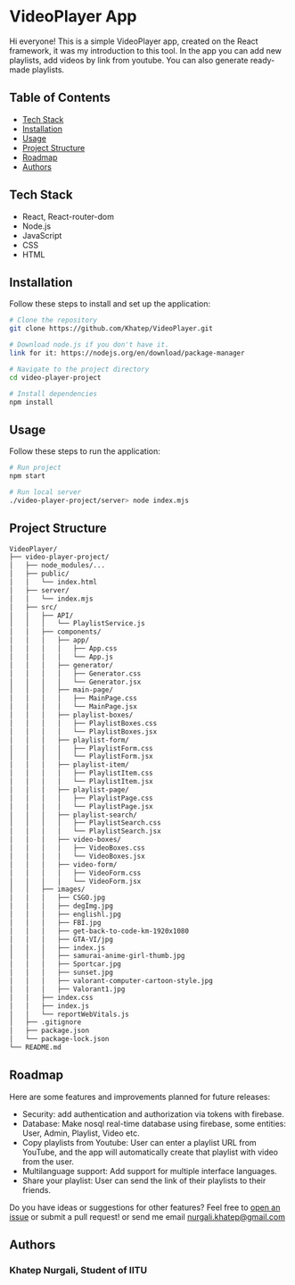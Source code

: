# VideoPlayer App

Hi everyone! This is a simple VideoPlayer app, created on the React framework, it was my introduction to this tool. In the app you can add new playlists, add videos by link from youtube. You can also generate ready-made playlists.

## Table of Contents

- [Tech Stack](#tech-stack)
- [Installation](#installation)
- [Usage](#usage)
- [Project Structure](#project-structure)
- [Roadmap](#roadmap)
- [Authors](#authors)

## Tech Stack

- React, React-router-dom
- Node.js
- JavaScript
- CSS
- HTML

## Installation

Follow these steps to install and set up the application:

```bash
# Clone the repository
git clone https://github.com/Khatep/VideoPlayer.git

# Download node.js if you don't have it.
link for it: https://nodejs.org/en/download/package-manager

# Navigate to the project directory
cd video-player-project

# Install dependencies
npm install
```

## Usage

Follow these steps to run the application:

```bash
# Run project
npm start

# Run local server
./video-player-project/server> node index.mjs
```

## Project Structure

```bash
VideoPlayer/
├── video-player-project/
│   ├── node_modules/...
│   ├── public/
│   │   └── index.html
│   ├── server/
│   │   └── index.mjs
│   ├── src/
│   │   ├── API/
│   │   │   └── PlaylistService.js
│   │   ├── components/
│   │   │   ├── app/
│   │   │   │   ├── App.css
│   │   │   │   └── App.js
│   │   │   ├── generator/
│   │   │   │   ├── Generator.css
│   │   │   │   └── Generator.jsx
│   │   │   ├── main-page/
│   │   │   │   ├── MainPage.css
│   │   │   │   └── MainPage.jsx
│   │   │   ├── playlist-boxes/
│   │   │   │   ├── PlaylistBoxes.css
│   │   │   │   └── PlaylistBoxes.jsx
│   │   │   ├── playlist-form/
│   │   │   │   ├── PlaylistForm.css
│   │   │   │   └── PlaylistForm.jsx
│   │   │   ├── playlist-item/
│   │   │   │   ├── PlaylistItem.css
│   │   │   │   └── PlaylistItem.jsx
│   │   │   ├── playlist-page/
│   │   │   │   ├── PlaylistPage.css
│   │   │   │   └── PlaylistPage.jsx
│   │   │   ├── playlist-search/
│   │   │   │   ├── PlaylistSearch.css
│   │   │   │   └── PlaylistSearch.jsx
│   │   │   ├── video-boxes/
│   │   │   │   ├── VideoBoxes.css
│   │   │   │   └── VideoBoxes.jsx
│   │   │   ├── video-form/
│   │   │   │   ├── VideoForm.css
│   │   │   │   └── VideoForm.jsx
│   │   ├── images/
│   │   │   ├── CSGO.jpg
│   │   │   ├── degImg.jpg
│   │   │   ├── englishl.jpg
│   │   │   ├── FBI.jpg
│   │   │   ├── get-back-to-code-km-1920x1080
│   │   │   ├── GTA-VI/jpg
│   │   │   ├── index.js
│   │   │   ├── samurai-anime-girl-thumb.jpg
│   │   │   ├── Sportcar.jpg
│   │   │   ├── sunset.jpg
│   │   │   ├── valorant-computer-cartoon-style.jpg
│   │   │   ├── Valorant1.jpg
│   │   ├── index.css
│   │   ├── index.js
│   │   └── reportWebVitals.js
│   ├── .gitignore
│   ├── package.json
│   └── package-lock.json
└── README.md
```

## Roadmap

Here are some features and improvements planned for future releases:

- Security: add authentication and authorization via tokens with firebase.
- Database: Make nosql real-time database using firebase, some entities: User, Admin, Playlist, Video etc.
- Copy playlists from Youtube: User can enter a playlist URL from YouTube, and the app will automatically create that playlist with video from the user.
- Multilanguage support: Add support for multiple interface languages.
- Share your playlist: User can send the link of their playlists to their friends.

Do you have ideas or suggestions for other features? Feel free to [open an issue](https://github.com/your-username/your-project/issues) or submit a pull request! or send me email nurgali.khatep@gmail.com 


## Authors

### Khatep Nurgali, Student of IITU
